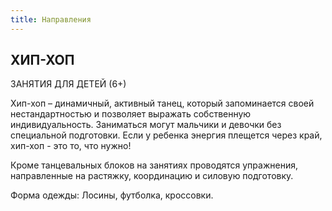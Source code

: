 ```yaml
---
title: Направления
---
```


## ХИП-ХОП

ЗАНЯТИЯ ДЛЯ ДЕТЕЙ (6+) 

Хип-хоп – динамичный, активный танец, который запоминается своей нестандартностью и позволяет выражать собственную индивидуальность. Заниматься могут мальчики и девочки без специальной подготовки. Если у ребенка энергия плещется через край, хип-хоп - это то, что нужно!

Кроме танцевальных блоков на занятиях проводятся упражнения, направленные на растяжку, координацию и силовую подготовку.

Форма одежды: Лосины, футболка, кроссовки.
